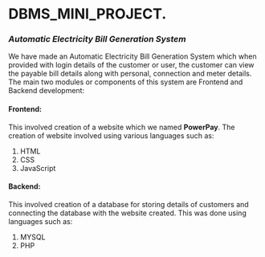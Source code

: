 # DBMS_MINI_PROJECT.
### <i>Automatic Electricity Bill Generation System</i>
We have made an Automatic Electricity Bill Generation System which when provided with login details of the customer or user, the customer can view the payable bill details along with personal, connection and meter details.<br>
The main two modules or components of this system are Frontend and Backend development:<br>
#### <b>Frontend:</b>
This involved creation of a website which we named <b>PowerPay</b>. The creation of website involved using various languages such as:
<ol type="1">
  <li>HTML
  <li>CSS
  <li>JavaScript
</ol>

#### <b>Backend:</b>
This involved creation of a database for storing details of customers and connecting the database with the website created. This was done using languages such as:
<ol type="1">
  <li>MYSQL
  <li>PHP
</ol>

